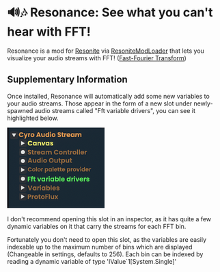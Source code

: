 # 🔊🎶 Resonance: See what you can't hear with FFT!

Resonance is a mod for [Resonite](https://resonite.com) via [ResoniteModLoader](https://github.com/resonite-modding-group/ResoniteModLoader) that lets you visualize your audio streams with FFT! ([Fast-Fourier Transform](https://www.nti-audio.com/en/support/know-how/fast-fourier-transform-fft))


## Supplementary Information
Once installed, Resonance will automatically add some new variables to your audio streams. Those appear in the form of a new slot under newly-spawned audio streams called "Fft variable drivers", you can see it highlighted below.

<img src="image.png">

I don't recommend opening this slot in an inspector, as it has quite a few dynamic variables on it that carry the streams for each FFT bin.

Fortunately you don't need to open this slot, as the variables are easily indexable up to the maximum number of bins which are displayed (Changeable in settings, defaults to 256).
Each bin can be indexed by reading a dynamic variable of type 'IValue`1[System.Single]'